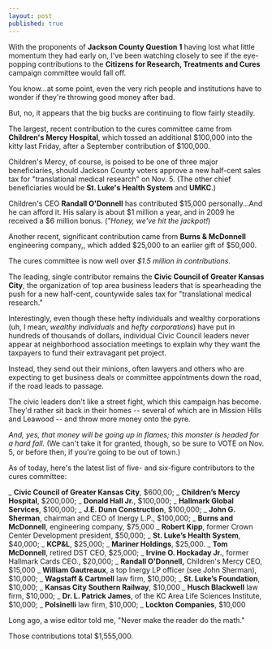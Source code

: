 ```yaml
---
layout: post
published: true
---
```


With the proponents of **Jackson County Question 1** having lost what little momentum they had early on, I've been watching closely to see if the eye-popping contributions to the **Citizens for Research, Treatments and Cures** campaign committee would fall off.

You know...at some point, even the very rich people and institutions have to wonder if they're throwing good money after bad.

But, no, it appears that the big bucks are continuing to flow fairly steadily.

The largest, recent contribution to the cures committee came from **Children's Mercy Hospital**, which tossed an additional $100,000 into the kitty last Friday, after a September contribution of $100,000.

Children's Mercy, of course, is poised to be one of three major beneficiaries, should Jackson County voters approve a new half-cent sales tax for "translational medical research" on Nov. 5. (The other chief beneficiaries would be **St. Luke's Health System** and **UMKC**.)

Children's CEO **Randall O'Donnell** has contributed $15,000 personally...And he can afford it. His salary is about $1 million a year, and in 2009 he received a $6 million bonus. (_"Honey, we've hit the jackpot!_)

Another recent, significant contribution came from **Burns & McDonnell** engineering company,, which added $25,000 to an earlier gift of $50,000.

The cures committee is now well over _$1.5 million in contributions_.

The leading, single contributor remains the **Civic Council of Greater Kansas City**, the organization of top area business leaders that is spearheading the push for a new half-cent, countywide sales tax for "translational medical research."

Interestingly, even though these hefty individuals and wealthy corporations (uh, I mean, _wealthy individuals_ and _hefty corporations_) have put in hundreds of thousands of dollars, individual Civic Council leaders never appear at neighborhood association meetings to explain why they want the taxpayers to fund their extravagant pet project.

Instead, they send out their minions, often lawyers and others who are expecting to get business deals or committee appointments down the road, if the road leads to passage.

The civic leaders don't like a street fight, which this campaign has become. They'd rather sit back in their homes -- several of which are in Mission Hills and Leawood -- and throw more money onto the pyre.

_And, yes, that money will be going up in flames; this monster is headed for a hard fall._ (We can't take it for granted, though, so be sure to VOTE on Nov. 5, or before then, if you're going to be out of town.)

As of today, here's the latest list of five- and six-figure contributors to the cures committee:

_  **Civic Council of Greater Kansas City**, $600,00;
_  **Children’s Mercy Hospital**, $200,000;
_  **Donald Hall Jr.**, $100,000;
_  **Hallmark Global Services**, $100,000;
_  **J.E. Dunn Construction**, $100,000;
_  **John G. Sherman**, chairman and CEO of Inergy L.P., $100,000;
_  **Burns and McDonnell**, engineering company, $75,000
_  **Robert Kipp**, former Crown Center Development president, $50,000;
_   **St. Luke’s Health System**, $40,000;
_  **KCP&L**, $25,000;
_  **Mariner Holdings**, $25,000.
_  **Tom McDonnell**, retired DST CEO, $25,000;
_  **Irvine O. Hockaday Jr.**, former Hallmark Cards CEO., $20,000;
_  **Randall O'Donnell,** Children's Mercy CEO, $15,000
_  **William Gautreaux**, a top Inergy LP officer (see John Sherman), $10,000;
_  **Wagstaff & Cartmell** law firm, $10,000;
_  **St. Luke’s Foundation**, $10,000;
_  **Kansas City Southern Railway**, $10,000
_  **Husch Blackwell** law firm, $10,000;
_  **Dr. L. Patrick James**, of the KC Area Life Sciences Institute, $10,000;
_  **Polsinelli** law firm, $10,000;
_  **Lockton Companies**, $10,000

Long ago, a wise editor told me, "Never make the reader do the math."

Those contributions total $1,555,000.
